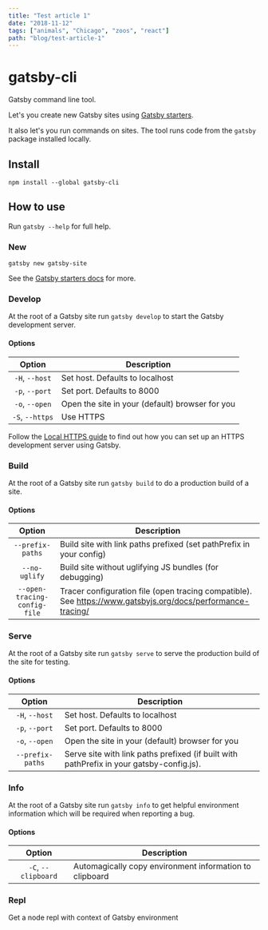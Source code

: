 ```yaml
---
title: "Test article 1"
date: "2018-11-12"
tags: ["animals", "Chicago", "zoos", "react"]
path: "blog/test-article-1"
---
```


# gatsby-cli

Gatsby command line tool.

Let's you create new Gatsby sites using
[Gatsby starters](https://www.gatsbyjs.org/docs/gatsby-starters/).

It also let's you run commands on sites. The tool runs code from the `gatsby`
package installed locally.

## Install

`npm install --global gatsby-cli`

## How to use

Run `gatsby --help` for full help.

### New

`gatsby new gatsby-site`

See the [Gatsby starters docs](https://www.gatsbyjs.org/docs/gatsby-starters/)
for more.

### Develop

At the root of a Gatsby site run `gatsby develop` to start the Gatsby
development server.

#### Options

|     Option      | Description                                     |
| :-------------: | ----------------------------------------------- |
| `-H`, `--host`  | Set host. Defaults to localhost                 |
| `-p`, `--port`  | Set port. Defaults to 8000                      |
| `-o`, `--open`  | Open the site in your (default) browser for you |
| `-S`, `--https` | Use HTTPS                                       |

Follow the [Local HTTPS guide](https://www.gatsbyjs.org/docs/local-https/)
to find out how you can set up an HTTPS development server using Gatsby.

### Build

At the root of a Gatsby site run `gatsby build` to do a production build of a
site.

#### Options

|            Option            | Description                                                                                                 |
| :--------------------------: | ----------------------------------------------------------------------------------------------------------- |
|       `--prefix-paths`       | Build site with link paths prefixed (set pathPrefix in your config)                                         |
|        `--no-uglify`         | Build site without uglifying JS bundles (for debugging)                                                     |
| `--open-tracing-config-file` | Tracer configuration file (open tracing compatible). See https://www.gatsbyjs.org/docs/performance-tracing/ |

### Serve

At the root of a Gatsby site run `gatsby serve` to serve the production build of
the site for testing.

#### Options

|      Option      | Description                                                                              |
| :--------------: | ---------------------------------------------------------------------------------------- |
|  `-H`, `--host`  | Set host. Defaults to localhost                                                          |
|  `-p`, `--port`  | Set port. Defaults to 8000                                                               |
|  `-o`, `--open`  | Open the site in your (default) browser for you                                          |
| `--prefix-paths` | Serve site with link paths prefixed (if built with pathPrefix in your gatsby-config.js). |

### Info

At the root of a Gatsby site run `gatsby info` to get helpful environment information which will be required when reporting a bug.

#### Options

|       Option        | Description                                             |
| :-----------------: | ------------------------------------------------------- |
| `-C`, `--clipboard` | Automagically copy environment information to clipboard |

### Repl

Get a node repl with context of Gatsby environment

<!-- TODO: add repl documentation link when ready -->